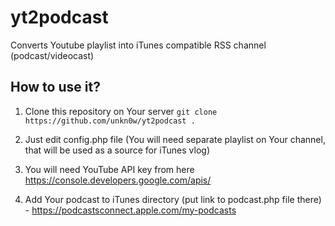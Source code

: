 # yt2podcast
Converts Youtube playlist into iTunes compatible RSS channel (podcast/videocast)

## How to use it?

1) Clone this repository on Your server
`git clone https://github.com/unkn0w/yt2podcast .`

2) Just edit config.php file (You will need separate playlist on Your channel, that will be used as a source for iTunes vlog)

3) You will need YouTube API key from here https://console.developers.google.com/apis/

4) Add Your podcast to iTunes directory (put link to podcast.php file there) - https://podcastsconnect.apple.com/my-podcasts

